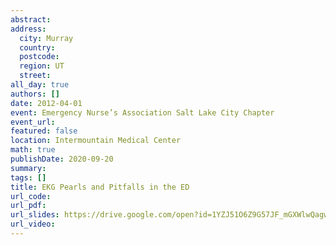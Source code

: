 ```yaml
---
abstract: 
address:
  city: Murray
  country:
  postcode: 
  region: UT
  street: 
all_day: true
authors: []
date: 2012-04-01
event: Emergency Nurse’s Association Salt Lake City Chapter
event_url: 
featured: false
location: Intermountain Medical Center
math: true
publishDate: 2020-09-20
summary: 
tags: []
title: EKG Pearls and Pitfalls in the ED
url_code: 
url_pdf: 
url_slides: https://drive.google.com/open?id=1YZJ51O6Z9G57JF_mGXWlwQagw-4hq3Uw
url_video: 
---
```

